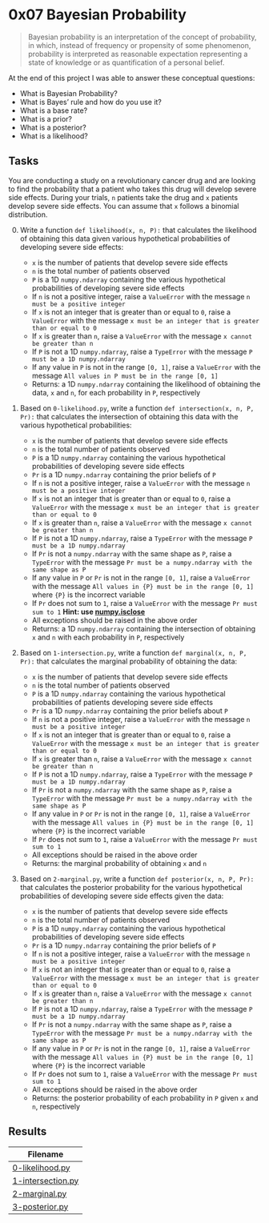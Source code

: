 # 0x07 Bayesian Probability

> Bayesian probability is an interpretation of the concept of probability, in which, instead of frequency or propensity of some phenomenon, probability is interpreted as reasonable expectation representing a state of knowledge or as quantification of a personal belief.

At the end of this project I was able to answer these conceptual questions:

* What is Bayesian Probability?
* What is Bayes’ rule and how do you use it?
* What is a base rate?
* What is a prior?
* What is a posterior?
* What is a likelihood?

## Tasks

You are conducting a study on a revolutionary cancer drug and are looking to find the probability that a patient who takes this drug will develop severe side effects. During your trials, `n` patients take the drug and `x` patients develop severe side effects. You can assume that `x` follows a binomial distribution.

0. Write a function `def likelihood(x, n, P):` that calculates the likelihood of obtaining this data given various hypothetical probabilities of developing severe side effects:

    * `x` is the number of patients that develop severe side effects
    * `n` is the total number of patients observed
    * `P` is a 1D `numpy.ndarray` containing the various hypothetical probabilities of developing severe side effects
    * If `n` is not a positive integer, raise a `ValueError` with the message `n must be a positive integer`
    * If `x` is not an integer that is greater than or equal to `0`, raise a `ValueError` with the message `x must be an integer that is greater than or equal to 0`
    * If `x` is greater than `n`, raise a `ValueError` with the message `x cannot be greater than n`
    * If `P` is not a 1D `numpy.ndarray`, raise a `TypeError` with the message `P must be a 1D numpy.ndarray`
    * If any value in `P` is not in the range `[0, 1]`, raise a `ValueError` with the message `All values in P must be in the range [0, 1]`
    * Returns: a 1D `numpy.ndarray` containing the likelihood of obtaining the data, `x` and `n`, for each probability in `P`, respectively

1. Based on `0-likelihood.py`, write a function `def intersection(x, n, P, Pr):` that calculates the intersection of obtaining this data with the various hypothetical probabilities:

    * `x` is the number of patients that develop severe side effects
    * `n` is the total number of patients observed
    * `P` is a 1D `numpy.ndarray` containing the various hypothetical probabilities of developing severe side effects
    * `Pr` is a 1D `numpy.ndarray` containing the prior beliefs of `P`
    * If `n` is not a positive integer, raise a `ValueError` with the message `n must be a positive integer`
    * If `x` is not an integer that is greater than or equal to `0`, raise a `ValueError` with the message `x must be an integer that is greater than or equal to 0`
    * If `x` is greater than `n`, raise a `ValueError` with the message `x cannot be greater than n`
    * If `P` is not a 1D `numpy.ndarray`, raise a `TypeError` with the message `P must be a 1D numpy.ndarray`
    * If `Pr` is not a `numpy.ndarray` with the same shape as `P`, raise a `TypeError` with the message `Pr must be a numpy.ndarray with the same shape as P`
    * If any value in `P` or `Pr` is not in the range `[0, 1]`, raise a `ValueError` with the message `All values in {P} must be in the range [0, 1]` where `{P}` is the incorrect variable
    * If `Pr` does not sum to `1`, raise a `ValueError` with the message `Pr must sum to 1` **Hint: use [numpy.isclose](https://docs.scipy.org/doc/numpy-1.15.0/reference/generated/numpy.isclose.html)**
    * All exceptions should be raised in the above order
    * Returns: a 1D `numpy.ndarray` containing the intersection of obtaining `x` and `n` with each probability in `P`, respectively

2. Based on `1-intersection.py`, write a function `def marginal(x, n, P, Pr):` that calculates the marginal probability of obtaining the data:

    * `x` is the number of patients that develop severe side effects
    * `n` is the total number of patients observed
    * `P` is a 1D `numpy.ndarray` containing the various hypothetical probabilities of patients developing severe side effects
    * `Pr` is a 1D `numpy.ndarray` containing the prior beliefs about `P`
    * If `n` is not a positive integer, raise a `ValueError` with the message `n must be a positive integer`
    * If `x` is not an integer that is greater than or equal to `0`, raise a `ValueError` with the message `x must be an integer that is greater than or equal to 0`
    * If `x` is greater than `n`, raise a `ValueError` with the message `x cannot be greater than n`
    * If `P` is not a 1D `numpy.ndarray`, raise a `TypeError` with the message `P must be a 1D numpy.ndarray`
    * If `Pr` is not a `numpy.ndarray` with the same shape as `P`, raise a `TypeError` with the message `Pr must be a numpy.ndarray with the same shape as P`
    * If any value in `P` or `Pr` is not in the range `[0, 1]`, raise a `ValueError` with the message `All values in {P} must be in the range [0, 1]` where `{P}` is the incorrect variable
    * If `Pr` does not sum to `1`, raise a `ValueError` with the message `Pr must sum to 1`
    * All exceptions should be raised in the above order
    * Returns: the marginal probability of obtaining `x` and `n`

3. Based on `2-marginal.py`, write a function `def posterior(x, n, P, Pr):` that calculates the posterior probability for the various hypothetical probabilities of developing severe side effects given the data:

    * `x` is the number of patients that develop severe side effects
    * `n` is the total number of patients observed
    * `P` is a 1D `numpy.ndarray` containing the various hypothetical probabilities of developing severe side effects
    * `Pr` is a 1D `numpy.ndarray` containing the prior beliefs of `P`
    * If `n` is not a positive integer, raise a `ValueError` with the message `n must be a positive integer`
    * If `x` is not an integer that is greater than or equal to `0`, raise a `ValueError` with the message `x must be an integer that is greater than or equal to 0`
    * If `x` is greater than `n`, raise a `ValueError` with the message `x cannot be greater than n`
    * If `P` is not a 1D `numpy.ndarray`, raise a `TypeError` with the message `P must be a 1D numpy.ndarray`
    * If `Pr` is not a `numpy.ndarray` with the same shape as `P`, raise a `TypeError` with the message `Pr must be a numpy.ndarray with the same shape as P`
    * If any value in `P` or `Pr` is not in the range `[0, 1]`, raise a `ValueError` with the message `All values in {P} must be in the range [0, 1]` where `{P}` is the incorrect variable
    * If `Pr` does not sum to `1`, raise a `ValueError` with the message `Pr must sum to 1`
    * All exceptions should be raised in the above order
    * Returns: the posterior probability of each probability in `P` given `x` and `n`, respectively

## Results

| Filename |
| ------ |
| [0-likelihood.py]()|
| [1-intersection.py]()|
| [2-marginal.py]()|
| [3-posterior.py]()|
